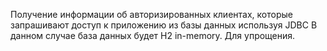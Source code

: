 Получение информации об авторизированных клиентах, которые запрашивают доступ к приложению из базы данных используя JDBC
В данном случае база данных будет H2 in-memory. Для упрощения.
